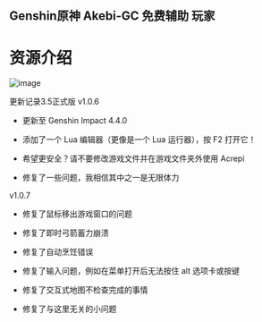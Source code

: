 ## Genshin原神 Akebi-GC 免费辅助 玩家 

# 资源介绍

![image](https://github.com/Cl1brary/Akebi-GC/assets/162841169/237829e9-5d37-462d-9eb6-005913e26b89)


更新记录3.5正式版
v1.0.6

 - 更新至 Genshin Impact 4.4.0

 - 添加了一个 Lua 编辑器（更像是一个 Lua 运行器），按 F2 打开它！

 - 希望更安全？请不要修改游戏文件并在游戏文件夹外使用 Acrepi

 - 修复了一些问题，我相信其中之一是无限体力

 v1.0.7

 - 修复了鼠标移出游戏窗口的问题

 - 修复了即时弓箭蓄力崩溃

 - 修复了自动烹饪错误

 - 修复了输入问题，例如在菜单打开后无法按住 alt 选项卡或按键

 - 修复了交互式地图不检查完成的事情

 - 修复了与这里无关的小问题
